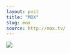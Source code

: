 ```yaml
---
layout: post
title: "MOX"
slug: mox
source: http://mox.tv/
---
```


<img src="{{ site.url }}/assets/img/screenshots/mox.jpg">

